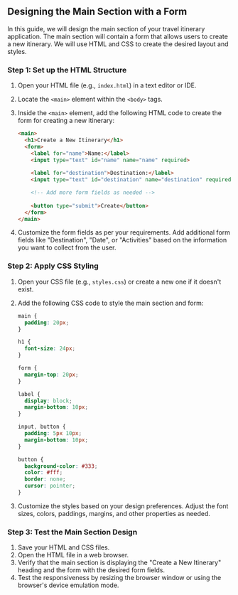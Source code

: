 ## Designing the Main Section with a Form

In this guide, we will design the main section of your travel itinerary application. The main section will contain a form that allows users to create a new itinerary. We will use HTML and CSS to create the desired layout and styles.

### Step 1: Set up the HTML Structure

1. Open your HTML file (e.g., `index.html`) in a text editor or IDE.
2. Locate the `<main>` element within the `<body>` tags.
3. Inside the `<main>` element, add the following HTML code to create the form for creating a new itinerary:

    ```html
    <main>
      <h1>Create a New Itinerary</h1>
      <form>
        <label for="name">Name:</label>
        <input type="text" id="name" name="name" required>
        
        <label for="destination">Destination:</label>
        <input type="text" id="destination" name="destination" required>
    
        <!-- Add more form fields as needed -->
        
        <button type="submit">Create</button>
      </form>
    </main>
    ```

4. Customize the form fields as per your requirements. Add additional form fields like "Destination", "Date", or "Activities" based on the information you want to collect from the user.

### Step 2: Apply CSS Styling

1. Open your CSS file (e.g., `styles.css`) or create a new one if it doesn't exist.
2. Add the following CSS code to style the main section and form:

    ```css
    main {
      padding: 20px;
    }
    
    h1 {
      font-size: 24px;
    }
    
    form {
      margin-top: 20px;
    }
    
    label {
      display: block;
      margin-bottom: 10px;
    }
    
    input, button {
      padding: 5px 10px;
      margin-bottom: 10px;
    }
    
    button {
      background-color: #333;
      color: #fff;
      border: none;
      cursor: pointer;
    }
    ```

3. Customize the styles based on your design preferences. Adjust the font sizes, colors, paddings, margins, and other properties as needed.

### Step 3: Test the Main Section Design

1. Save your HTML and CSS files.
2. Open the HTML file in a web browser.
3. Verify that the main section is displaying the "Create a New Itinerary" heading and the form with the desired form fields.
4. Test the responsiveness by resizing the browser window or using the browser's device emulation mode.

